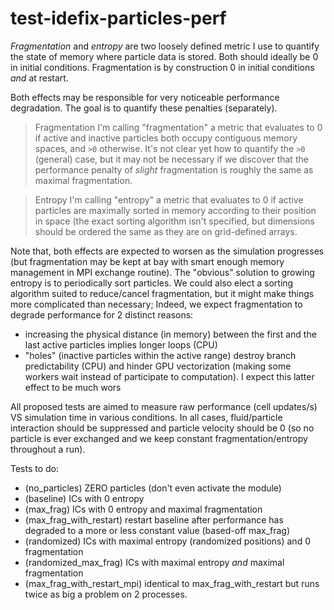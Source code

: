 # test-idefix-particles-perf

*Fragmentation* and *entropy* are two loosely defined metric I use to quantify the state of memory where particle data is stored.
Both should ideally be 0 in initial conditions. Fragmentation is by construction 0 in initial conditions *and* at restart.

Both effects may be responsible for very noticeable performance degradation. The goal is to quantify these penalties (separately).

> Fragmentation
> I'm calling "fragmentation" a metric that evaluates to 0 if active and inactive particles both occupy contiguous memory spaces, and `>0` otherwise. It's not clear yet how to quantify the `>0` (general) case, but it may not be necessary if we discover that the performance penalty of *slight* fragmentation is roughly the same as maximal fragmentation.

>Entropy
>I'm calling "entropy" a metric that evaluates to 0 if active particles are maximally sorted in memory according to their position in space (the exact sorting algorithm isn't specified, but dimensions should be ordered the same as they are on grid-defined arrays.

Note that, both effects are expected to worsen as the simulation progresses (but fragmentation may be kept at bay with smart enough memory management in MPI exchange routine). The "obvious" solution to growing entropy is to periodically sort particles. We could also elect a sorting algorithm suited to reduce/cancel fragmentation, but it might make things more complicated than necessary; Indeed, we expect fragmentation to degrade performance for 2 distinct reasons:
- increasing the physical distance (in memory) between the first and the last active particles implies longer loops (CPU)
- "holes" (inactive particles within the active range) destroy branch predictability (CPU) and hinder GPU vectorization (making some workers wait instead of participate to computation). I expect this latter effect to be much wors

All proposed tests are aimed to measure raw performance (cell updates/s) VS simulation time in various conditions.
In all cases, fluid/particle interaction should be suppressed and particle velocity should be 0 (so no particle is ever exchanged and we keep constant fragmentation/entropy throughout a run).

Tests to do:
- (no_particles) ZERO particles (don't even activate the module)
- (baseline) ICs with 0 entropy
- (max_frag) ICs with 0 entropy and maximal fragmentation
- (max_frag_with_restart) restart baseline after performance has degraded to a more or less constant value (based-off max_frag)
- (randomized) ICs with maximal entropy (randomized positions) and 0 fragmentation
- (randomized_max_frag) ICs with maximal entropy *and* maximal fragmentation
- (max_frag_with_restart_mpi) identical to max_frag_with_restart but runs twice as big a
  problem on 2 processes.
